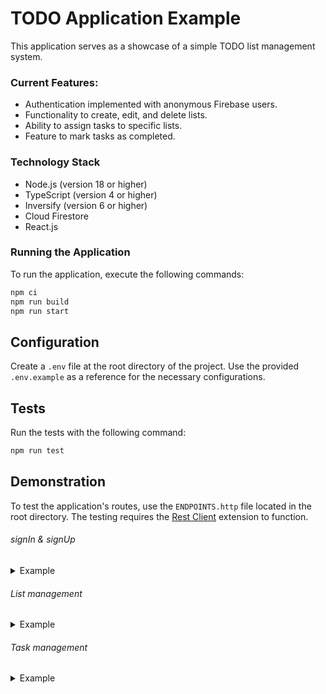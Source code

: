 # TODO Application Example

This application serves as a showcase of a simple TODO list management system.

### Current Features:

- Authentication implemented with anonymous Firebase users.
- Functionality to create, edit, and delete lists.
- Ability to assign tasks to specific lists.
- Feature to mark tasks as completed.

### Technology Stack

- Node.js (version 18 or higher)
- TypeScript (version 4 or higher)
- Inversify (version 6 or higher)
- Cloud Firestore
- React.js

### Running the Application

To run the application, execute the following commands:

```bash
npm ci
npm run build
npm run start
```

## Configuration

Create a `.env` file at the root directory of the project. Use the provided `.env.example` as a reference for the necessary configurations.

## Tests

Run the tests with the following command:

```bash
npm run test
```

## Demonstration

To test the application's routes, use the `ENDPOINTS.http` file located in the root directory. The testing requires the [Rest Client](https://marketplace.visualstudio.com/items?itemName=humao.rest-client) extension to function.

###### signIn & signUp
<details>
<summary>Example</summary>

![auth](https://s9.gifyu.com/images/SF17B.gif)
</details>

###### List management
<details>
<summary>Example</summary>

![lists](https://s9.gifyu.com/images/SF17O.gif)
</details>

###### Task management
<details>
<summary>Example</summary>

![tasks](https://s9.gifyu.com/images/SF17y.gif)
</details>

